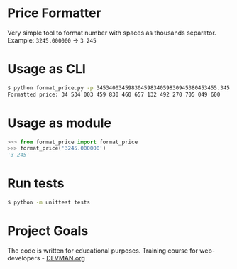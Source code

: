 
# Price Formatter  
  
Very simple tool to format number with spaces as thousands separator.
Example: `3245.000000` -> `3 245`
# Usage as CLI
```bash
$ python format_price.py -p 34534003459830459834059830945380453455.345
Formatted price: 34 534 003 459 830 460 657 132 492 270 705 049 600
```
# Usage as module
```python
>>> from format_price import format_price
>>> format_price('3245.000000')
'3 245'
```
# Run tests
```bash
$ python -m unittest tests
```
# Project Goals  
  
The code is written for educational purposes. Training course for web-developers - [DEVMAN.org](https://devman.org)
